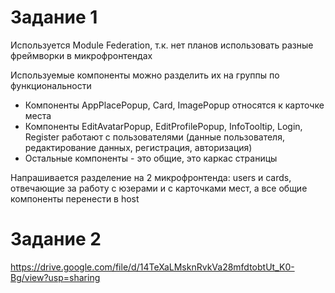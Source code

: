 # Задание 1

Используется Module Federation, т.к. нет планов использовать разные фреймворки в микрофронтендах

Используемые компоненты можно разделить их на группы по функциональности
* Компоненты AppPlacePopup, Card, ImagePopup относятся к карточке места
* Компоненты EditAvatarPopup, EditProfilePopup, InfoTooltip, Login, Register работают с пользователями (данные пользователя,
редактирование данных, регистрация, авторизация)
* Остальные компоненты - это общие, это каркас страницы

Напрашивается разделение на 2 микрофронтенда: users и сards, отвечающие за работу с юзерами и с карточками мест,
а все общие компоненты перенести в host

# Задание 2

https://drive.google.com/file/d/14TeXaLMsknRvkVa28mfdtobtUt_K0-Bg/view?usp=sharing
